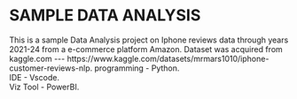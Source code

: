 <H1>SAMPLE DATA ANALYSIS
</H1> 
This is a sample Data Analysis project on Iphone reviews data through years 2021-24 from a e-commerce platform Amazon.
Dataset was acquired from kaggle.com --- https://www.kaggle.com/datasets/mrmars1010/iphone-customer-reviews-nlp.
programming - Python.<br>
IDE - Vscode.<br>
Viz Tool - PowerBI.
